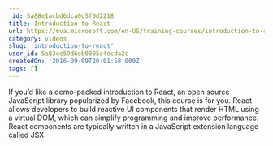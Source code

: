 ```yaml
---
_id: 5a88e1acbd6dca0d5f0d2218
title: Introduction to React
url: https://mva.microsoft.com/en-US/training-courses/introduction-to-react-16635
category: videos
slug: 'introduction-to-react'
user_id: 5a83ce59d6eb0005c4ecda2c
createdOn: '2016-09-09T20:01:58.000Z'
tags: []
---
```


If you’d like a demo-packed introduction to React, an open source JavaScript library popularized by Facebook, this course is for you. React allows developers to build reactive UI components that render HTML using a virtual DOM, which can simplify programming and improve performance. React components are typically written in a JavaScript extension language called JSX.
